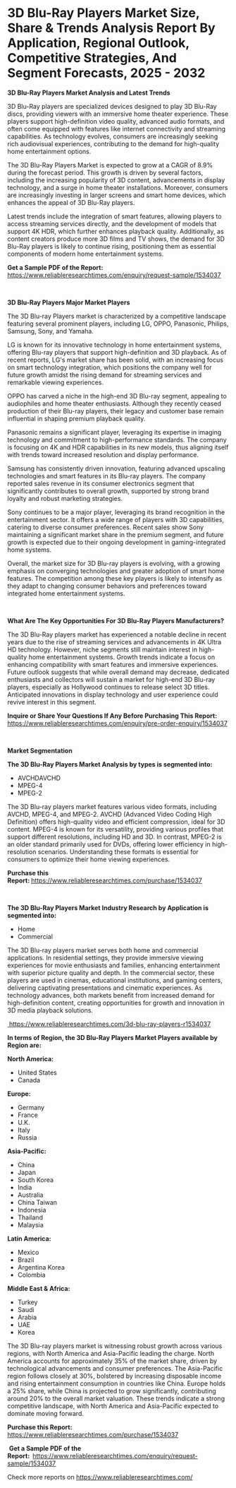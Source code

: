 <p><h1>3D Blu-Ray Players Market Size, Share & Trends Analysis Report By Application, Regional Outlook, Competitive Strategies, And Segment Forecasts, 2025 - 2032</h1></p><p><strong>3D Blu-Ray Players Market Analysis and Latest Trends</strong></p>
<p><p>3D Blu-Ray players are specialized devices designed to play 3D Blu-Ray discs, providing viewers with an immersive home theater experience. These players support high-definition video quality, advanced audio formats, and often come equipped with features like internet connectivity and streaming capabilities. As technology evolves, consumers are increasingly seeking rich audiovisual experiences, contributing to the demand for high-quality home entertainment options.</p><p>The 3D Blu-Ray Players Market is expected to grow at a CAGR of 8.9% during the forecast period. This growth is driven by several factors, including the increasing popularity of 3D content, advancements in display technology, and a surge in home theater installations. Moreover, consumers are increasingly investing in larger screens and smart home devices, which enhances the appeal of 3D Blu-Ray players. </p><p>Latest trends include the integration of smart features, allowing players to access streaming services directly, and the development of models that support 4K HDR, which further enhances playback quality. Additionally, as content creators produce more 3D films and TV shows, the demand for 3D Blu-Ray players is likely to continue rising, positioning them as essential components of modern home entertainment systems.</p></p>
<p><strong>Get a Sample PDF of the Report:&nbsp;</strong> <a href="https://www.reliableresearchtimes.com/enquiry/request-sample/1534037?utm_campaign=2481&utm_medium=2&utm_source=Github&utm_content=ia&utm_term=12022025&utm_id=3d-blu-ray-players">https://www.reliableresearchtimes.com/enquiry/request-sample/1534037</a></p>
<p>&nbsp;</p>
<p><strong>3D Blu-Ray Players Major Market Players</strong></p>
<p><p>The 3D Blu-ray Players market is characterized by a competitive landscape featuring several prominent players, including LG, OPPO, Panasonic, Philips, Samsung, Sony, and Yamaha. </p><p>LG is known for its innovative technology in home entertainment systems, offering Blu-ray players that support high-definition and 3D playback. As of recent reports, LG's market share has been solid, with an increasing focus on smart technology integration, which positions the company well for future growth amidst the rising demand for streaming services and remarkable viewing experiences.</p><p>OPPO has carved a niche in the high-end 3D Blu-ray segment, appealing to audiophiles and home theater enthusiasts. Although they recently ceased production of their Blu-ray players, their legacy and customer base remain influential in shaping premium playback quality.</p><p>Panasonic remains a significant player, leveraging its expertise in imaging technology and commitment to high-performance standards. The company is focusing on 4K and HDR capabilities in its new models, thus aligning itself with trends toward increased resolution and display performance.</p><p>Samsung has consistently driven innovation, featuring advanced upscaling technologies and smart features in its Blu-ray players. The company reported sales revenue in its consumer electronics segment that significantly contributes to overall growth, supported by strong brand loyalty and robust marketing strategies.</p><p>Sony continues to be a major player, leveraging its brand recognition in the entertainment sector. It offers a wide range of players with 3D capabilities, catering to diverse consumer preferences. Recent sales show Sony maintaining a significant market share in the premium segment, and future growth is expected due to their ongoing development in gaming-integrated home systems.</p><p>Overall, the market size for 3D Blu-ray players is evolving, with a growing emphasis on converging technologies and greater adoption of smart home features. The competition among these key players is likely to intensify as they adapt to changing consumer behaviors and preferences toward integrated home entertainment systems.</p></p>
<p>&nbsp;</p>
<p><strong>What Are The Key Opportunities For 3D Blu-Ray Players Manufacturers?</strong></p>
<p><p>The 3D Blu-Ray players market has experienced a notable decline in recent years due to the rise of streaming services and advancements in 4K Ultra HD technology. However, niche segments still maintain interest in high-quality home entertainment systems. Growth trends indicate a focus on enhancing compatibility with smart features and immersive experiences. Future outlook suggests that while overall demand may decrease, dedicated enthusiasts and collectors will sustain a market for high-end 3D Blu-ray players, especially as Hollywood continues to release select 3D titles. Anticipated innovations in display technology and user experience could revive interest in this segment.</p></p>
<p><strong>Inquire or Share Your Questions If Any Before Purchasing This Report:</strong> <a href="https://www.reliableresearchtimes.com/enquiry/pre-order-enquiry/1534037?utm_campaign=2481&utm_medium=2&utm_source=Github&utm_content=ia&utm_term=12022025&utm_id=3d-blu-ray-players">https://www.reliableresearchtimes.com/enquiry/pre-order-enquiry/1534037</a></p>
<p>&nbsp;</p>
<p><strong>Market Segmentation</strong></p>
<p><strong>The 3D Blu-Ray Players Market Analysis by types is segmented into:</strong></p>
<p><ul><li>AVCHDAVCHD</li><li>MPEG-4</li><li>MPEG-2</li></ul></p>
<p><p>The 3D Blu-ray players market features various video formats, including AVCHD, MPEG-4, and MPEG-2. AVCHD (Advanced Video Coding High Definition) offers high-quality video and efficient compression, ideal for 3D content. MPEG-4 is known for its versatility, providing various profiles that support different resolutions, including HD and 3D. In contrast, MPEG-2 is an older standard primarily used for DVDs, offering lower efficiency in high-resolution scenarios. Understanding these formats is essential for consumers to optimize their home viewing experiences.</p></p>
<p><strong>Purchase this Report:&nbsp;</strong><a href="https://www.reliableresearchtimes.com/purchase/1534037?utm_campaign=2481&utm_medium=2&utm_source=Github&utm_content=ia&utm_term=12022025&utm_id=3d-blu-ray-players">https://www.reliableresearchtimes.com/purchase/1534037</a></p>
<p>&nbsp;</p>
<p><strong>The 3D Blu-Ray Players Market Industry Research by Application is segmented into:</strong></p>
<p><ul><li>Home</li><li>Commercial</li></ul></p>
<p><p>The 3D Blu-ray players market serves both home and commercial applications. In residential settings, they provide immersive viewing experiences for movie enthusiasts and families, enhancing entertainment with superior picture quality and depth. In the commercial sector, these players are used in cinemas, educational institutions, and gaming centers, delivering captivating presentations and cinematic experiences. As technology advances, both markets benefit from increased demand for high-definition content, creating opportunities for growth and innovation in 3D media playback solutions.</p></p>
<p><a href="https://www.reliableresearchtimes.com/3d-blu-ray-players-r1534037?utm_campaign=2481&utm_medium=2&utm_source=Github&utm_content=ia&utm_term=12022025&utm_id=3d-blu-ray-players">&nbsp;https://www.reliableresearchtimes.com/3d-blu-ray-players-r1534037</a></p>
<p><strong>In terms of Region, the 3D Blu-Ray Players Market Players available by Region are:</strong></p>
<p>
    <p> <strong> North America: </strong>
        <ul>
            <li>United States</li>
            <li>Canada</li>
        </ul>
        </p> 
    <p> <strong> Europe: </strong>
        <ul>
            <li>Germany</li>
            <li>France</li>
            <li>U.K.</li>
            <li>Italy</li>
            <li>Russia</li>
        </ul>
        </p> 
    <p> <strong> Asia-Pacific: </strong>
        <ul>
            <li>China</li>
            <li>Japan</li>
            <li>South Korea</li>
            <li>India</li>
            <li>Australia</li>
            <li>China Taiwan</li>
            <li>Indonesia</li>
            <li>Thailand</li>
            <li>Malaysia</li>
        </ul>
        </p> 
    <p> <strong> Latin America: </strong>
        <ul>
            <li>Mexico</li>
            <li>Brazil</li>
            <li>Argentina Korea</li>
            <li>Colombia</li>
        </ul>
        </p> 
    <p> <strong> Middle East & Africa: </strong>
        <ul>
            <li>Turkey</li>
            <li>Saudi</li>
            <li>Arabia</li>
            <li>UAE</li>
            <li>Korea</li>
        </ul>
    </p>
    </p>
<p><p>The 3D Blu-ray players market is witnessing robust growth across various regions, with North America and Asia-Pacific leading the charge. North America accounts for approximately 35% of the market share, driven by technological advancements and consumer preferences. The Asia-Pacific region follows closely at 30%, bolstered by increasing disposable income and rising entertainment consumption in countries like China. Europe holds a 25% share, while China is projected to grow significantly, contributing around 20% to the overall market valuation. These trends indicate a strong competitive landscape, with North America and Asia-Pacific expected to dominate moving forward.</p></p>
<p><strong>Purchase this Report: </strong><a href="https://www.reliableresearchtimes.com/purchase/1534037?utm_campaign=2481&utm_medium=2&utm_source=Github&utm_content=ia&utm_term=12022025&utm_id=3d-blu-ray-players">https://www.reliableresearchtimes.com/purchase/1534037</a></p>
<p>&nbsp;<strong>Get a Sample PDF of the Report:&nbsp;&nbsp;</strong><a href="https://www.reliableresearchtimes.com/enquiry/request-sample/1534037?utm_campaign=2481&utm_medium=2&utm_source=Github&utm_content=ia&utm_term=12022025&utm_id=3d-blu-ray-players">https://www.reliableresearchtimes.com/enquiry/request-sample/1534037</a></p>
<p><strong></strong></p>
<p>Check more reports on <a href="https://www.reliableresearchtimes.com/?utm_campaign=2481&utm_medium=2&utm_source=Github&utm_content=ia&utm_term=12022025&utm_id=3d-blu-ray-players">https://www.reliableresearchtimes.com/</a></p>